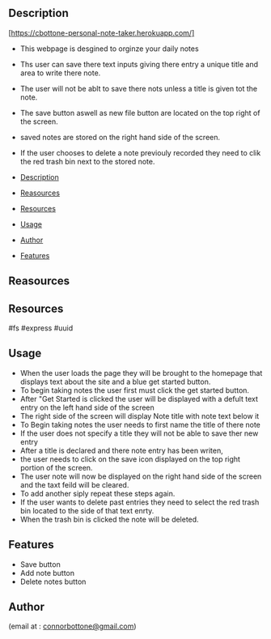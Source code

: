 ## Description
 [https://cbottone-personal-note-taker.herokuapp.com/]

- This webpage is desgined to orginze your daily notes
- Ths user can save there text inputs giving there entry a unique title and area to write there note.
- The user will not be ablt to save there nots unless a title is given tot the note.
- The save button aswell as new file button are located on the top right of the screen.
- saved notes are stored on the right hand side of the screen.
- If the user chooses to delete a note previouly recorded they need to clik the red trash bin next to the stored note.






- [Description](#description)
- [Reasources](#reasouces)
- [Resources](#resources)
- [Usage](#usage)
- [Author](#author)
- [Features](#features)


 ## Reasources

 ## Resources
#fs
#express 
#uuid

 

## Usage
- When the user loads the page they will be brought to the homepage that displays text about the site and a blue get started button.
- To begin taking notes the user first must click the get started button.
- After "Get Started is clicked the user will be displayed with a defult text entry on the left hand side of the screen
- The right side of the screen will display Note title with note text below it
- To Begin taking notes the user needs to first name the title of there note
- If the user does not specify a title they will not be able to save ther new entry
- After a title is declared and there note entry has been writen,
- the user needs to click on the save icon displayed on the top right portion of the screen.
- The user note will now be displayed on the right hand side of the screen and the taxt feild will be cleared.
- To add another siply repeat these steps again.
- If the user wants to delete past entries they need to select the red trash bin located to the side of that text enrty.
- When the trash bin is clicked the note will be deleted.


 
 




## Features
 - Save button
 - Add note button
 - Delete notes button
 

 
## Author
(email at : connorbottone@gmail.com)
